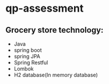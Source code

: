 # qp-assessment

## Grocery store technology:
  * Java
  * spring boot
  * spring JPA
  * Spring Restful
  * Lombok
  * H2 database(In memory database)
    
